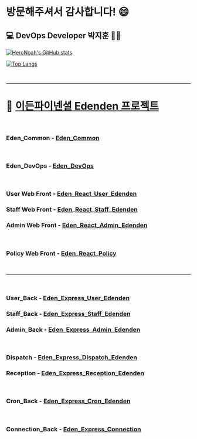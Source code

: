 # 방문해주셔서 감사합니다! 😄  

## :computer: DevOps Developer 박지훈 👨‍💻
[![HeroNoah's GitHub stats](https://github-readme-stats.vercel.app/api?username=heronoah&count_private=true&show_icons=true)](https://github.com/HeroNoah/heronoah)

[![Top Langs](https://github-readme-stats.vercel.app/api/top-langs/?username=heronoah&layout=compact&count_private=true&show_icons=true)](https://github.com/HeroNoah/heronoah)

<br />

---
# :beer: [이든파이넨셜 Edenden 프로젝트](https://github.com/users/HeroNoah/projects/16)
<br />

### Eden_Common - [Eden_Common](https://github.com/HeroNoah/Eden_Common)
<br />

### Eden_DevOps - [Eden_DevOps](https://github.com/HeroNoah/Eden_DevOps)
<br />

### User Web Front - [Eden_React_User_Edenden](https://github.com/HeroNoah/Eden_React_User_Edenden)
### Staff Web Front - [Eden_React_Staff_Edenden](https://github.com/HeroNoah/Eden_React_Staff_Edenden)
### Admin Web Front - [Eden_React_Admin_Edenden](https://github.com/HeroNoah/Eden_React_Admin_Edenden) 
<br />

### Policy Web Front - [Eden_React_Policy](https://github.com/HeroNoah/Eden_React_Policy) 
<br />

---
<br />

### User_Back - [Eden_Express_User_Edenden](https://github.com/HeroNoah/Eden_Express_User_Edenden)
### Staff_Back - [Eden_Express_Staff_Edenden](https://github.com/HeroNoah/Eden_Express_Staff_Edenden)
### Admin_Back - [Eden_Express_Admin_Edenden](https://github.com/HeroNoah/Eden_Express_Admin_Edenden)
<br />

### Dispatch - [Eden_Express_Dispatch_Edenden](https://github.com/HeroNoah/Eden_Express_Dispatch_Edenden)
### Reception - [Eden_Express_Reception_Edenden](https://github.com/HeroNoah/Eden_Express_Reception_Edenden)
<br />

### Cron_Back - [Eden_Express_Cron_Edenden](https://github.com/HeroNoah/Eden_Express_Cron_Edenden)
<br />

### Connection_Back - [Eden_Express_Connection](https://github.com/HeroNoah/Eden_Express_Connection)
<br />

